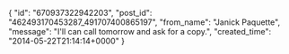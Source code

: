  {
   "id": "670937322942203",
   "post_id": "462493170453287_491707400865197",
   "from_name": "Janick Paquette",
   "message": "I'll can call tomorrow and ask for a copy.",
   "created_time": "2014-05-22T21:14:14+0000"
 }
